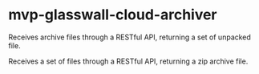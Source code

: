 # mvp-glasswall-cloud-archiver
Receives archive files through a RESTful API, returning a set of unpacked file.

Receives a set of files through a RESTful API, returning a zip archive file.